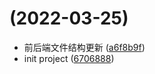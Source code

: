 #  (2022-03-25)


* 前后端文件结构更新 ([a6f8b9f](https://github.com/tqq1994516/test_platform/commit/a6f8b9f265fa56c9ad6ab486c9de5536faee837d))
* init project ([6706888](https://github.com/tqq1994516/test_platform/commit/6706888bc03867e0b007e594ef8ead34c8dc9c49))



